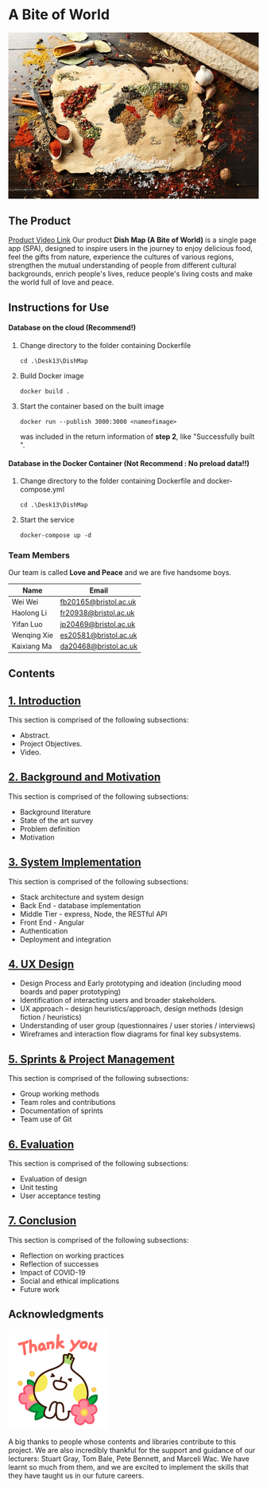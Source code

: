 # A Bite of World

![head](images/README/head.png)

## The Product

[Product Video Link](https://youtu.be/ixo0H-L_d4k)
Our product **Dish Map (A Bite of World)** is a single page app (SPA), designed to inspire users in the journey to enjoy delicious food, feel the gifts from nature, experience the cultures of various regions, strengthen the mutual understanding of people from different cultural backgrounds, enrich people's lives,  reduce people's living costs and make the world full of love and peace.



## Instructions for Use

#### Database on the cloud (Recommend!)
1. Change directory to the folder containing Dockerfile

   ```
   cd .\Desk13\DishMap
   ```

2. Build Docker image

   ```
   docker build .
   ```

3. Start the container based on the built image

   ```
   docker run --publish 3000:3000 <nameofimage>
   ```

   <nameofimage> was included in the return information of  **step 2**, like "Successfully built <nameofimage>".

#### Database in the Docker Container (Not Recommend : No preload data!!)

1. Change directory to the folder containing Dockerfile and docker-compose.yml

   ```
   cd .\Desk13\DishMap
   ```

2. Start the service

   ```
   docker-compose up -d
   ```

### Team Members

Our team is called **Love and Peace** and we are five handsome boys.

| Name        | Email                 |
| ----------- | --------------------- |
| Wei Wei     | fb20165@bristol.ac.uk |
| Haolong Li  | fr20938@bristol.ac.uk |
| Yifan Luo   | jp20469@bristol.ac.uk |
| Wenqing Xie | es20581@bristol.ac.uk |
| Kaixiang Ma | da20468@bristol.ac.uk |


## Contents

## [1. Introduction](Portfolio/Introduction.md)

This section is comprised of the following subsections:

- Abstract.
- Project Objectives.
- Video.

## [2. Background and Motivation](Portfolio/Background_and_Motivation.md)

This section is comprised of the following subsections:

* Background literature
* State of the art survey
* Problem definition
* Motivation

## [3. System Implementation](Portfolio/System_Implementation.md)

This section is comprised of the following subsections:

* Stack architecture and system design
* Back End - database implementation
* Middle Tier - express, Node, the RESTful API
* Front End - Angular
* Authentication
* Deployment and integration

## [4. UX Design](Portfolio/UX_Design.md)

- Design Process and Early prototyping and ideation (including mood boards and paper prototyping)
- Identification of interacting users and broader stakeholders.
- UX approach – design heuristics/approach, design methods (design fiction / heuristics)
- Understanding of user group (questionnaires / user stories / interviews)
- Wireframes and interaction flow diagrams for final key subsystems.


## [5. Sprints & Project Management](Portfolio/Sprints_Project_Management.md)

This section is comprised of the following subsections:

* Group working methods
* Team roles and contributions
* Documentation of sprints
* Team use of Git


## [6. Evaluation](Portfolio/Evaluation.md)

This section is comprised of the following subsections:

* Evaluation of design
* Unit testing
* User acceptance testing

## [7. Conclusion](Portfolio/Conclusion.md)

This section is comprised of the following subsections:

* Reflection on working practices
* Reflection of successes
* Impact of COVID-19
* Social and ethical implications
* Future work

## Acknowledgments

![201610241720298258](images/README/thank.gif)

A big thanks to people whose contents and libraries contribute to this project. We are also incredibly thankful for the support and guidance of our lecturers: Stuart Gray, Tom Bale, Pete Bennett, and Marceli Wac. We have learnt so much from them, and we are excited to implement the skills that they have taught us in our future careers.
